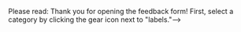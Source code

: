 Please read: Thank you for opening the feedback form!
                                         First, select a category by clicking the gear icon next to "labels."-->
